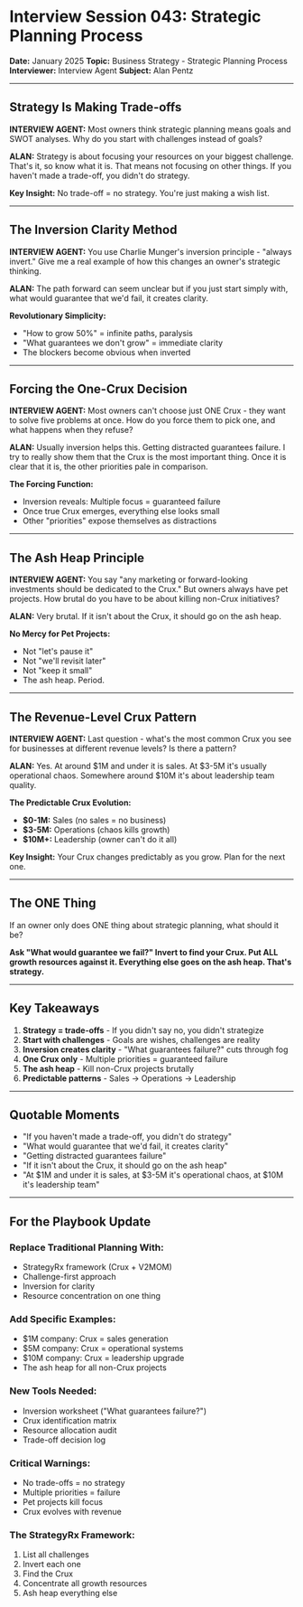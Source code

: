 # Interview Session 043: Strategic Planning Process

**Date:** January 2025
**Topic:** Business Strategy - Strategic Planning Process
**Interviewer:** Interview Agent
**Subject:** Alan Pentz

---

## Strategy Is Making Trade-offs

**INTERVIEW AGENT:** Most owners think strategic planning means goals and SWOT analyses. Why do you start with challenges instead of goals?

**ALAN:** Strategy is about focusing your resources on your biggest challenge. That's it, so know what it is. That means not focusing on other things. If you haven't made a trade-off, you didn't do strategy.

**Key Insight:** No trade-off = no strategy. You're just making a wish list.

---

## The Inversion Clarity Method

**INTERVIEW AGENT:** You use Charlie Munger's inversion principle - "always invert." Give me a real example of how this changes an owner's strategic thinking.

**ALAN:** The path forward can seem unclear but if you just start simply with, what would guarantee that we'd fail, it creates clarity.

**Revolutionary Simplicity:** 
- "How to grow 50%" = infinite paths, paralysis
- "What guarantees we don't grow" = immediate clarity
- The blockers become obvious when inverted

---

## Forcing the One-Crux Decision

**INTERVIEW AGENT:** Most owners can't choose just ONE Crux - they want to solve five problems at once. How do you force them to pick one, and what happens when they refuse?

**ALAN:** Usually inversion helps this. Getting distracted guarantees failure. I try to really show them that the Crux is the most important thing. Once it is clear that it is, the other priorities pale in comparison.

**The Forcing Function:**
- Inversion reveals: Multiple focus = guaranteed failure
- Once true Crux emerges, everything else looks small
- Other "priorities" expose themselves as distractions

---

## The Ash Heap Principle

**INTERVIEW AGENT:** You say "any marketing or forward-looking investments should be dedicated to the Crux." But owners always have pet projects. How brutal do you have to be about killing non-Crux initiatives?

**ALAN:** Very brutal. If it isn't about the Crux, it should go on the ash heap.

**No Mercy for Pet Projects:**
- Not "let's pause it"
- Not "we'll revisit later"
- Not "keep it small"
- The ash heap. Period.

---

## The Revenue-Level Crux Pattern

**INTERVIEW AGENT:** Last question - what's the most common Crux you see for businesses at different revenue levels? Is there a pattern?

**ALAN:** Yes. At around $1M and under it is sales. At $3-5M it's usually operational chaos. Somewhere around $10M it's about leadership team quality.

**The Predictable Crux Evolution:**
- **$0-1M:** Sales (no sales = no business)
- **$3-5M:** Operations (chaos kills growth)
- **$10M+:** Leadership (owner can't do it all)

**Key Insight:** Your Crux changes predictably as you grow. Plan for the next one.

---

## The ONE Thing

If an owner only does ONE thing about strategic planning, what should it be?

**Ask "What would guarantee we fail?" Invert to find your Crux. Put ALL growth resources against it. Everything else goes on the ash heap. That's strategy.**

---

## Key Takeaways

1. **Strategy = trade-offs** - If you didn't say no, you didn't strategize
2. **Start with challenges** - Goals are wishes, challenges are reality
3. **Inversion creates clarity** - "What guarantees failure?" cuts through fog
4. **One Crux only** - Multiple priorities = guaranteed failure
5. **The ash heap** - Kill non-Crux projects brutally
6. **Predictable patterns** - Sales → Operations → Leadership

---

## Quotable Moments

- "If you haven't made a trade-off, you didn't do strategy"
- "What would guarantee that we'd fail, it creates clarity"
- "Getting distracted guarantees failure"
- "If it isn't about the Crux, it should go on the ash heap"
- "At $1M and under it is sales, at $3-5M it's operational chaos, at $10M it's leadership team"

---

## For the Playbook Update

### Replace Traditional Planning With:
- StrategyRx framework (Crux + V2MOM)
- Challenge-first approach
- Inversion for clarity
- Resource concentration on one thing

### Add Specific Examples:
- $1M company: Crux = sales generation
- $5M company: Crux = operational systems
- $10M company: Crux = leadership upgrade
- The ash heap for all non-Crux projects

### New Tools Needed:
- Inversion worksheet ("What guarantees failure?")
- Crux identification matrix
- Resource allocation audit
- Trade-off decision log

### Critical Warnings:
- No trade-offs = no strategy
- Multiple priorities = failure
- Pet projects kill focus
- Crux evolves with revenue

### The StrategyRx Framework:
1. List all challenges
2. Invert each one
3. Find the Crux
4. Concentrate all growth resources
5. Ash heap everything else